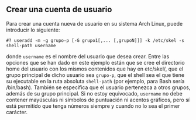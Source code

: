 ## Crear una cuenta de usuario

Para crear una cuenta nueva de usuario en su sistema Arch Linux, puede introducir lo siguiente:

```
#? useradd -m -g grupo-p [-G grupo1[,... [,grupoN]]] -k /etc/skel -s shell-path username
```

donde `username` es el nombre del usuario que desea crear. Entre las opciones que se han dado en este ejemplo
están que se cree el directorio home del usuario con los mismos contenidos que hay en etc/skel/, que el grupo
principal de dicho usuario sea `grupo-p`, que el shell sea el que tiene su ejecutable en la ruta absoluta
`shell-path` (por ejemplo, para Bash sería /bin/bash). También se especifica que el usuario pertenezca a otros
grupos, además de su grupo principal. Si no estoy equivocado, `username` no debe contener mayúsculas ni símbolos
de puntuación ni acentos gráficos, pero sí está permitido que tenga números siempre y cuando no lo sea el primer
carácter.
